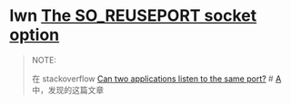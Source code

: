 # lwn [The SO_REUSEPORT socket option](https://lwn.net/Articles/542629/)

> NOTE: 
>
> 在 stackoverflow [Can two applications listen to the same port?](https://stackoverflow.com/questions/1694144/can-two-applications-listen-to-the-same-port) # [A](https://stackoverflow.com/a/1694148) 中，发现的这篇文章